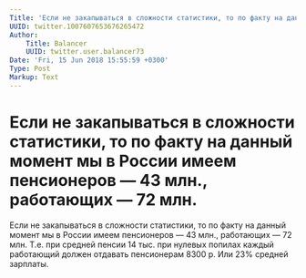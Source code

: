 ```yaml
---
Title: 'Если не закапываться в сложности статистики, то по факту на данный момент мы в России имеем пенсионеров — 43 млн., работающих — 72 млн.'
UUID: twitter.1007607653676265472
Author:
    Title: Balancer
    UUID: twitter.user.balancer73
Date: 'Fri, 15 Jun 2018 15:55:59 +0300'
Type: Post
Markup: Text
---
```


# Если не закапываться в сложности статистики, то по факту на данный момент мы в России имеем пенсионеров — 43 млн., работающих — 72 млн.

Если не закапываться в сложности статистики, то по факту на
данный момент мы в России имеем пенсионеров — 43 млн.,
работающих — 72 млн. Т.е. при средней пенсии 14 тыс. при
нулевых попилах каждый работающий должен отдавать
пенсионерам 8300 р. Или 23% средней зарплаты.